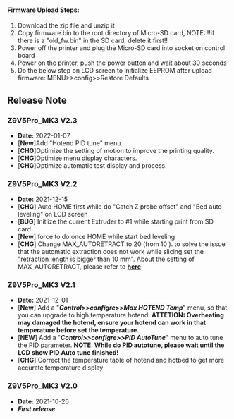 #### Firmware Upload Steps:
1. Download the zip file and unzip it
2. Copy firmware.bin to the root directory of Micro-SD card, 
NOTE: !!if there is a "old_fw.bin" in the SD card, delete it first!!
3. Power off the printer and plug the Micro-SD card into socket on control board
4. Power on the printer, push the power button and wait about 30 seconds
5. Do the below step on LCD screen to initialize EEPROM after upload firmware:
MENU>>config>>Restore Defaults

## Release Note
### Z9V5Pro_MK3 V2.3
- **Date:** 2022-01-07
- [**New**]Add "Hotend PID tune" menu.  
- [**CHG**]Optimize the setting of motion to improve the printing quality.  
- [**CHG**]Optimize menu display characters.
- [**CHG**]Optimize automatic test display and process.

### Z9V5Pro_MK3 V2.2
- **Date:** 2021-12-15 
- [**CHG**] Auto HOME first while do "Catch Z probe offset" and "Bed auto leveling" on LCD screen
- [**BUG**] Initlize the current Extruder to #1 while starting print from SD card.   
- [**New**] force to do once HOME while start bed leveling
- [**CHG**] Change MAX_AUTORETRACT to 20 (from 10 ). to solve the issue that the automatic extraction does not work while slicing set the "retraction length is bigger than 10 mm". About the setting of MAX_AUTORETRACT, please refer to  [**here**](https://marlinfw.org/docs/configuration/configuration.html#firmware-retraction)  

### Z9V5Pro_MK3 V2.1
- **Date:** 2021-12-01 
- [**New**] Add a "***Control>>configre>>Max HOTEND Temp***" menu, so that you can upgrade to high temperature hotend. **ATTETION: Overheating may damaged the hotend, ensure your hotend can work in that temperature before set the temperature.**  
- [**NEW**] Add a "***Control>>configre>>PID AutoTune***" menu to auto tune the PID parameter.   **NOTE: While do PID autotune, please wait until the LCD show PID Auto tune finished!**  
- [**CHG**] Correct the temperature table of hotend and hotbed to get more accurate temperature display  

### Z9V5Pro_MK3 V2.0
- **Date:** 2021-10-26 
- ***First release***





